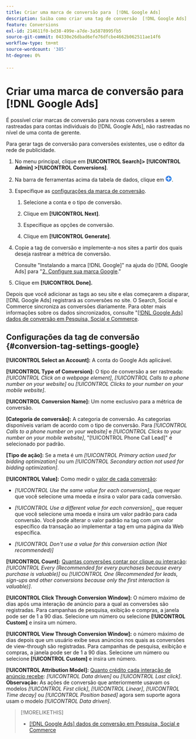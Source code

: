 ```yaml
---
title: Criar uma marca de conversão para  [!DNL Google Ads]
description: Saiba como criar uma tag de conversão  [!DNL Google Ads] .
feature: Conversions
exl-id: 214611f0-bd38-499e-a7de-3a5878995fb5
source-git-commit: 04330e26dbad6efe76dfcbe4662b062511ae14f6
workflow-type: tm+mt
source-wordcount: '385'
ht-degree: 0%

---
```


# Criar uma marca de conversão para [!DNL Google Ads]

É possível criar marcas de conversão para novas conversões a serem rastreadas para contas individuais do [!DNL Google Ads], não rastreadas no nível de uma conta de gerente.

Para gerar tags de conversão para conversões existentes, use o editor da rede de publicidade.

1. No menu principal, clique em **[!UICONTROL Search]> [!UICONTROL Admin] >[!UICONTROL Conversions]**.

1. Na barra de ferramentas acima da tabela de dados, clique em ![Criar](/help/search-social-commerce/assets/add.png "Criar").

1. Especifique as [configurações da marca de conversão](#conversion-tag-settings-google).

   1. Selecione a conta e o tipo de conversão.

   1. Clique em **[!UICONTROL Next]**.

   1. Especifique as opções de conversão.

   1. Clique em **[!UICONTROL Generate]**.

1. Copie a tag de conversão e implemente-a nos sites a partir dos quais deseja rastrear a métrica de conversão.

   Consulte &quot;Instalando a marca [!DNL Google]&quot; na ajuda do [!DNL Google Ads] para &quot;[2. Configure sua marca Google](https://support.google.com/google-ads/answer/12215519).&quot;

1. Clique em **[!UICONTROL Done].**

Depois que você adicionar as tags ao seu site e elas começarem a disparar, [!DNL Google Ads] registrará as conversões no site. O Search, Social e Commerce sincroniza as conversões diariamente. Para obter mais informações sobre os dados sincronizados, consulte &quot;[[!DNL Google Ads] dados de conversão em Pesquisa, Social e Commerce](/help/search-social-commerce/campaign-management/introduction/google-conversion-data.md).

## Configurações da tag de conversão {#conversion-tag-settings-google}

**[!UICONTROL Select an Account]:** A conta do Google Ads aplicável.

**[!UICONTROL Type of Conversion]:** O tipo de conversão a ser rastreada: *[!UICONTROL Click on a webpage element]*, *[!UICONTROL Calls to a phone number on your website]* ou *[!UICONTROL Clicks to your number on your mobile website]*.

**[!UICONTROL Conversion Name]:** Um nome exclusivo para a métrica de conversão.

**\[Categoria de conversão\]:** A categoria de conversão. As categorias disponíveis variam de acordo com o tipo de conversão. Para *[!UICONTROL Calls to a phone number on your website]* e *[!UICONTROL Clicks to your number on your mobile website]*, &quot;[!UICONTROL Phone Call Lead]&quot; é selecionado por padrão.

**\[Tipo de ação\]:** Se a meta é um *[!UICONTROL Primary action used for bidding optimization]* ou um *[!UICONTROL Secondary action not used for bidding optimization]*.

**[!UICONTROL Value]:** Como medir o [valor de cada conversão](https://support.google.com/google-ads/answer/3419241):

* *[!UICONTROL Use the same value for each conversion],*, que requer que você selecione uma moeda e insira o valor para cada conversão.

* *[!UICONTROL Use a different value for each conversion],*, que requer que você selecione uma moeda e insira um valor padrão para cada conversão. Você pode alterar o valor padrão na tag com um valor específico da transação ao implementar a tag em uma página da Web específica.

* *[!UICONTROL Don't use a value for this conversion action (Not recommended)]*

**[!UICONTROL Count]:** [Quantas conversões contar por clique ou interação](https://support.google.com/google-ads/answer/3438531): *[!UICONTROL Every (Recommended for every purchases because every purchase is valuable)]* ou *[!UICONTROL One (Recommended for leads, sign-ups and other conversions because only the first interaction is valuable)]*.

**[!UICONTROL Click Through Conversion Window]:** O número máximo de dias após uma interação de anúncio para a qual as conversões são registradas. Para campanhas de pesquisa, exibição e compras, a janela pode ser de 1 a 90 dias. Selecione um número ou selecione **[!UICONTROL Custom]** e insira um número.

**[!UICONTROL View Through Conversion Window]:** o número máximo de dias depois que um usuário exibe seus anúncios nos quais as conversões de view-through são registradas. Para campanhas de pesquisa, exibição e compras, a janela pode ser de 1 a 90 dias. Selecione um número ou selecione **[!UICONTROL Custom]** e insira um número.

**[!UICONTROL Attribution Model]:** [Quanto crédito cada interação de anúncio recebe](https://support.google.com/google-ads/answer/6259715?sjid=8211249329930775138): *[!UICONTROL Data driven]* ou *[!UICONTROL Last click]*. **Observação:** As ações de conversão que anteriormente usavam os modelos *[!UICONTROL First click]*, *[!UICONTROL Linear]*, *[!UICONTROL Time decay]* ou *[!UICONTROL Position based]* agora sem suporte agora usam o modelo *[!UICONTROL Data driven]*.

>[!MORELIKETHIS]
>
>* [[!DNL Google Ads] dados de conversão em Pesquisa, Social e Commerce](/help/search-social-commerce/campaign-management/introduction/google-conversion-data.md)
